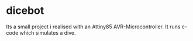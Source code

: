 # dicebot
Its a small project i realised with an Attiny85 AVR-Microcontroller. It runs c-code which simulates a dive.
